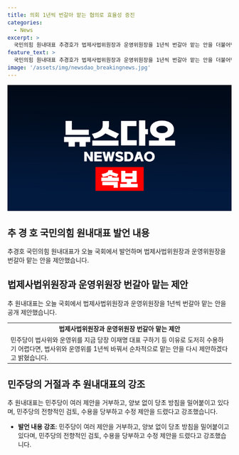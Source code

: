 ```yaml
---
title: 의회 1년씩 번갈아 맡는 협의로 효율성 증진
categories:
  - News
excerpt: >
  국민의힘 원내대표 추경호가 법제사법위원장과 운영위원장을 1년씩 번갈아 맡는 안을 더불어민주당에 제안했다. 이는 민주당의 정상화와 여야 협치를 위한 제안으로, 민주당의 거부에 대해 불만을 피력했다. 또한, 현재의 상황을 고려해 새로운 제안을 강조하며, 민주당의 협조를 당부했다. 추 원내대표는 여당의 거부와 양보가 없는 상황을 지적하며 국회를 정상화시키려는 노력을 강조했다.
feature_text: >
  국민의힘 원내대표 추경호가 법제사법위원장과 운영위원장을 1년씩 번갈아 맡는 안을 더불어민주당에 제안했다. 이는 민주당의 정상화와 여야 협치를 위한 제안으로, 민주당의 거부에 대해 불만을 피력했다. 또한, 현재의 상황을 고려해 새로운 제안을 강조하며, 민주당의 협조를 당부했다. 추 원내대표는 여당의 거부와 양보가 없는 상황을 지적하며 국회를 정상화시키려는 노력을 강조했다.
image: '/assets/img/newsdao_breakingnews.jpg'
---
```


<p><img src="/assets/img/newsdao_breakingnews.jpg" alt="koreaapp 속보" /></p>

<h2 data-ke-size="size26">추 경 호 국민의힘 원내대표 발언 내용</h2>

<p data-ke-size="size16">추경호 국민의힘 원내대표가 오늘 국회에서 발언하며 법제사법위원장과 운영위원장을 번갈아 맡는 안을 제안했습니다.</p>

<h2 data-ke-size="size26">법제사법위원장과 운영위원장 번갈아 맡는 제안</h2>

<p data-ke-size="size16">추 원내대표는 오늘 국회에서 법제사법위원장과 운영위원장을 1년씩 번갈아 맡는 안을 공개 제안했습니다.</p>

<table>
  <tr>
    <td style="text-align: center; height: 17px;"><b>법제사법위원장과 운영위원장 번갈아 맡는 제안</b></td>
  </tr>
  <tr>
    <td>민주당이 법사위와 운영위를 지금 당장 이재명 대표 구하기 등 이유로 도저히 수용하기 어렵다면, 법사위와 운영위를 1년씩 바꿔서 순차적으로 맡는 안을 다시 제안하겠다고 밝혔습니다.</td>
  </tr>
</table>

<h2 data-ke-size="size26">민주당의 거절과 추 원내대표의 강조</h2>

<p data-ke-size="size16">추 원내대표는 민주당이 여러 제안을 거부하고, 양보 없이 당초 방침을 밀어붙이고 있다며, 민주당의 전향적인 검토, 수용을 당부하고 수정 제안을 드렸다고 강조했습니다.</p>

<ul>
  <li><b>발언 내용 강조</b>: 민주당이 여러 제안을 거부하고, 양보 없이 당초 방침을 밀어붙이고 있다며, 민주당의 전향적인 검토, 수용을 당부하고 수정 제안을 드렸다고 강조했습니다.</li>
</ul>

<p data-ke-size="size16">&nbsp;</p>

